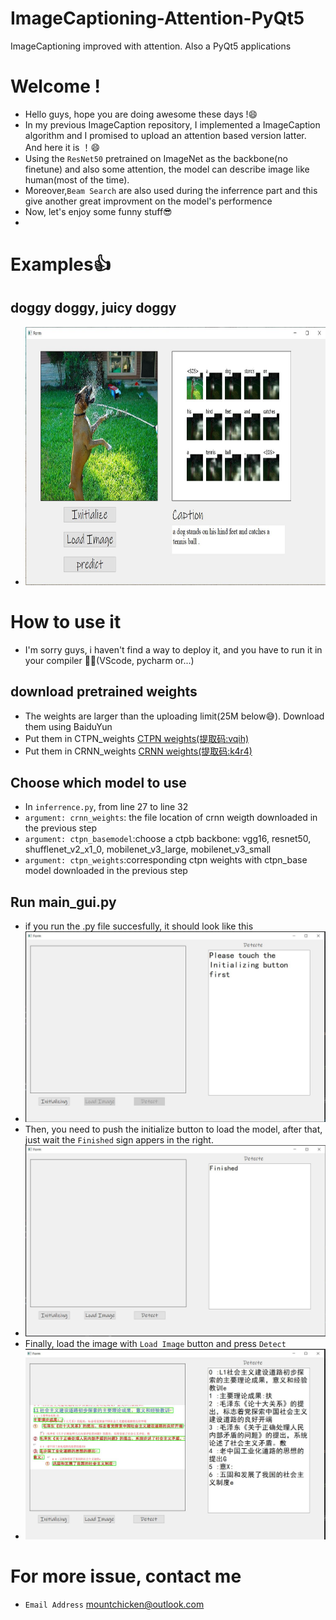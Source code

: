 # ImageCaptioning-Attention-PyQt5
ImageCaptioning improved with attention. Also a PyQt5 applications 

# Welcome !
- Hello guys, hope you are doing awesome these days !😄
- In my previous ImageCaption repository, I implemented a ImageCaption algorithm and I promised to upload an attention based version latter. And here it is ！😄
- Using the `ResNet50` pretrained on ImageNet as the backbone(no finetune) and also some attention, the model can describe image like human(most of the time).
- Moreover,`Beam Search` are also used during the inferrence part and this give another great improvment on the model's performence 
- Now, let's enjoy some funny stuff😎
-
# Examples👍
## doggy doggy, juicy doggy
- <img src="https://github.com/Mountchicken/ImageCaptioning-Attention-PyQt5/blob/main/github/dog.JPG" width="719" height="413" alt="😀"/><br/>

# How to use it
- I'm sorry guys, i haven't find a way to deploy it, and you have to run it in your compiler 🙇‍♂️(VScode, pycharm or...)

## download pretrained weights
- The weights are larger than the uploading limit(25M below😅). Download them using BaiduYun
- Put them in CTPN_weights [CTPN weights(提取码:vqih)](https://pan.baidu.com/s/1OP4H87hunibVOQK_TKH-OA)
- Put them in CRNN_weights [CRNN weights(提取码:k4r4)](https://pan.baidu.com/s/1Ie-X_5Z-JuypKzsD3bRkzA)

## Choose which model to use
- In `inferrence.py`, from line 27 to line 32
- `argument: crnn_weights`: the file location of crnn weigth downloaded in the previous step
- `argument: ctpn_basemodel`:choose a ctpb backbone: vgg16, resnet50, shufflenet_v2_x1_0, mobilenet_v3_large, mobilenet_v3_small
- `argument: ctpn_weights`:corresponding ctpn weights with ctpn_base model downloaded in the previous step

## Run main_gui.py
- if you run the .py file succesfully, it should look like this
- ![test_example](https://github.com/Mountchicken/CTPN_CRNN_ChineseOCR_PyQt5/blob/main/github/menu.JPG)
- Then, you need to push the initialize button to load the model, after that, just wait the `Finished` sign appers in the right.
- ![test_example](https://github.com/Mountchicken/CTPN_CRNN_ChineseOCR_PyQt5/blob/main/github/Initialized.JPG)
- Finally, load the image with `Load Image` button and press `Detect`
- ![test_example](https://github.com/Mountchicken/CTPN_CRNN_ChineseOCR_PyQt5/blob/main/github/detectd.JPG)

# For more issue, contact me
- `Email Address` mountchicken@outlook.com
